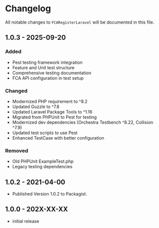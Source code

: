 # Changelog

All notable changes to `FCARegisterLaravel` will be documented in this file.

## 1.0.3 - 2025-09-20

### Added
- Pest testing framework integration
- Feature and Unit test structure
- Comprehensive testing documentation
- FCA API configuration in test setup

### Changed
- Modernized PHP requirement to ^8.2
- Updated Guzzle to ^7.8
- Updated Laravel Package Tools to ^1.16
- Migrated from PHPUnit to Pest for testing
- Modernized dev dependencies (Orchestra Testbench ^8.22, Collision ^7.9)
- Updated test scripts to use Pest
- Enhanced TestCase with better configuration

### Removed
- Old PHPUnit ExampleTest.php
- Legacy testing dependencies

## 1.0.2 - 2021-04-00

- Published Version 1.0.2 to Packagist.

## 1.0.0 - 202X-XX-XX

- initial release
